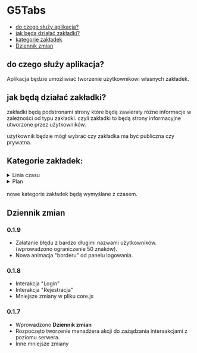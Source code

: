 # G5Tabs
* [do czego służy aplikacja?](#do-czego-służy-aplikacja)
* [jak będą działać zakładki?](#jak-będą-działać-zakładki)
* [kategorie zakładek](#kategorie-zakładek)
* [Dziennik zmian](#dziennik-zmian)

## do czego służy aplikacja?
Aplikacja będzie umożliwiać tworzenie użytkownikowi własnych zakładek.

## jak będą działać zakładki?
zakładki będą podstronami strony które będą zawierały różne informacje w zależności od typu zakładki. czyli zakładki to będą strony informacyjne utworzone przez użytkowników.

użytkownik będzie mógł wybrać czy zakładka ma być publiczna czy prywatna.

## Kategorie zakładek: 
<details>
<summary>Linia czasu</summary>
użytkownik w lini czasu mógłby  dodawać co się stało lub stanie w danym dniu. a następnie strona by generowała linie na środku ekranu a na górze lub dole generowała by pojemniki z informacjami umieszczonymi przez użytkownika.
</details>
<details>
<summary>Plan</summary>
użytkownik w planie może dodawać jakie ma plany na przyszłość. strona będzie wyświetlała liste z odliczaniem do każdego poszczególnego planu na przyszłość.
</details>
<br/>
nowe kategorie zakładek będą wymyślane z czasem. 

## Dziennik zmian

### 0.1.9
+ Załatanie błędu z bardzo długimi nazwami użytkowników. (wprowadzono ograniczenie 50 znaków).
+ Nowa animacja "borderu" od panelu logowania.

### 0.1.8
+ Interakcja "Login"
+ Interakcja "Rejestracja"
+ Mniejsze zmiany w pliku core.js

### 0.1.7
+ Wprowadzono **Dziennik zmian**
+ Rozpoczęto tworzenie menadżera akcji do zażądzania interaakcjami z poziomu serwera.
+ Inne mniejsze zmiany